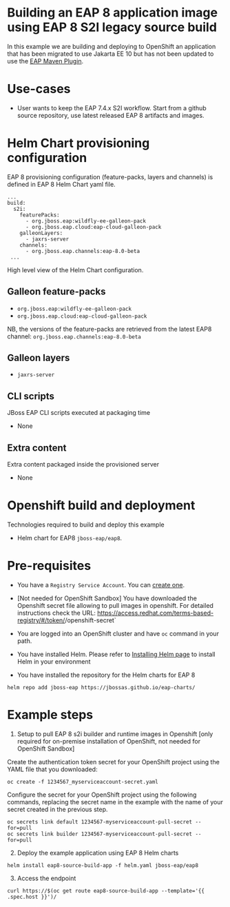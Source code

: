# Building an EAP 8 application image using EAP 8 S2I legacy source build

In this example we are building and deploying to OpenShift an application that has been migrated to use Jakarta EE 10 
but has not been updated to use the [EAP Maven Plugin](https://github.com/jbossas/eap-maven-plugin).

# Use-cases

* User wants to keep the EAP 7.4.x S2I workflow. Start from a github source repository, use latest released EAP 8 artifacts and images.

# Helm Chart provisioning configuration

EAP 8 provisioning configuration (feature-packs, layers and channels) is defined in EAP 8 Helm Chart yaml file.

```
...
build:
  s2i:
    featurePacks:
      - org.jboss.eap:wildfly-ee-galleon-pack
      - org.jboss.eap.cloud:eap-cloud-galleon-pack
    galleonLayers:
      - jaxrs-server
    channels:
      - org.jboss.eap.channels:eap-8.0-beta
 ...
```

High level view of the Helm Chart configuration.

## Galleon feature-packs

* `org.jboss.eap:wildfly-ee-galleon-pack`
* `org.jboss.eap.cloud:eap-cloud-galleon-pack`

NB, the versions of the feature-packs are retrieved from the latest EAP8 channel: `org.jboss.eap.channels:eap-8.0-beta`

## Galleon layers

* `jaxrs-server`

## CLI scripts

JBoss EAP CLI scripts executed at packaging time

* None

## Extra content

Extra content packaged inside the provisioned server

* None

# Openshift build and deployment

Technologies required to build and deploy this example

* Helm chart for EAP8 `jboss-eap/eap8`.

# Pre-requisites

* You have a `Registry Service Account`. You can [create one](https://access.redhat.com/terms-based-registry/).

* [Not needed for OpenShift Sandbox] You have downloaded the Openshift secret file allowing to pull images in openshift. For detailed instructions check the URL: https://access.redhat.com/terms-based-registry/#/token/<your user id>/openshift-secret`

* You are logged into an OpenShift cluster and have `oc` command in your path.

* You have installed Helm. Please refer to [Installing Helm page](https://helm.sh/docs/intro/install/) to install Helm in your environment

* You have installed the repository for the Helm charts for EAP 8

 ```
helm repo add jboss-eap https://jbossas.github.io/eap-charts/
```

# Example steps

1. Setup to pull EAP 8 s2i builder and runtime images in Openshift [only required for on-premise installation of OpenShift, not needed for OpenShift Sandbox]

Create the authentication token secret for your OpenShift project using the YAML file that you downloaded:

```
oc create -f 1234567_myserviceaccount-secret.yaml
```

Configure the secret for your OpenShift project using the following commands, 
replacing the secret name in the example with the name of your secret created in the previous step.

```
oc secrets link default 1234567-myserviceaccount-pull-secret --for=pull
oc secrets link builder 1234567-myserviceaccount-pull-secret --for=pull
```

2. Deploy the example application using EAP 8 Helm charts

```
helm install eap8-source-build-app -f helm.yaml jboss-eap/eap8
```

3. Access the endpoint

```
curl https://$(oc get route eap8-source-build-app --template='{{ .spec.host }}')/
```

